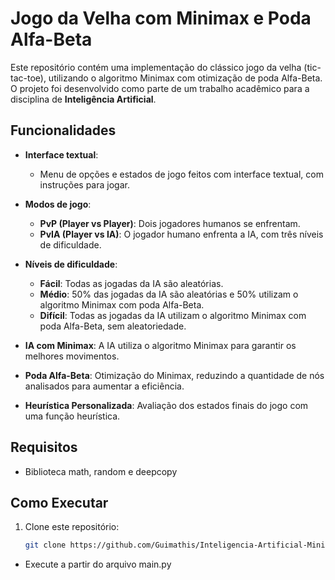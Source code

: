 # Jogo da Velha com Minimax e Poda Alfa-Beta

Este repositório contém uma implementação do clássico jogo da velha (tic-tac-toe), utilizando o algoritmo Minimax com otimização de poda Alfa-Beta. O projeto foi desenvolvido como parte de um trabalho acadêmico para a disciplina de **Inteligência Artificial**.

## Funcionalidades
- **Interface textual**:
  -  Menu de opções e estados de jogo feitos com interface textual, com instruções para jogar.
  
- **Modos de jogo**:
  - **PvP (Player vs Player)**: Dois jogadores humanos se enfrentam.
  - **PvIA (Player vs IA)**: O jogador humano enfrenta a IA, com três níveis de dificuldade.
  
- **Níveis de dificuldade**:
  - **Fácil**: Todas as jogadas da IA são aleatórias.
  - **Médio**: 50% das jogadas da IA são aleatórias e 50% utilizam o algoritmo Minimax com poda Alfa-Beta.
  - **Difícil**: Todas as jogadas da IA utilizam o algoritmo Minimax com poda Alfa-Beta, sem aleatoriedade.

- **IA com Minimax**: A IA utiliza o algoritmo Minimax para garantir os melhores movimentos.
- **Poda Alfa-Beta**: Otimização do Minimax, reduzindo a quantidade de nós analisados para aumentar a eficiência.
- **Heurística Personalizada**: Avaliação dos estados finais do jogo com uma função heurística.

## Requisitos

- Biblioteca math, random e deepcopy

## Como Executar

1. Clone este repositório:
   ```bash
   git clone https://github.com/Guimathis/Inteligencia-Artificial-MiniMax-Trabalho-1.git
   
- Execute a partir do arquivo main.py